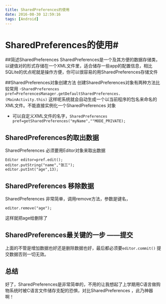 ```yaml
---
title: SharedPreferences的使用
date: 2016-08-30 12:59:16
tags: [Android]
---
```




# SharedPreferences的使用#

##简述SharedPreferences
SharedPreferences是一个及其方便的数据存储类，以键值对的形式存储在一个XML文件里，适合储存一些app的配置信息，相比SQLite的优点呢就是操作方便，你可以很容易的用SharedPreferences存储文件

##SharedPreferences对象创建方法
创建SharedPreferences对象有两种方法比较常用
-`SharedPreferences pref=PreferencesManager.getDefaultSharedPreferences.(MainActivity.this)` 这样呢系统就会自动生成一个以当前程序的包名来命名的XML文件。不能直接实例化一个SharedPreferences 对象 
- 可以自定义XML文件的名字，`SharedPreferences pref=getSharedPreferences("myName",""MODE_PRIVATE);`
## SharedPreferences的取出数据 ##
SharedPreferences 必须要用Editor对象来取出数据
```
Editor editor=pref.edit();
editor.putString("name","张三");
editor.putInt("age",13);
```
## SharedPreferences 移除数据 ##
SharedPreferences 非常简单，调用remove方法，参数是键名，

```
editor.remove("age");
```
这样就把age给删除了
## SharedPreferences最关键的一步 ——提交 ##
上面的不管是增加数据也好还是删除数据也好，最后都必须要`editor.commit()` 提交数据否则一切无效。
## 总结 ##
好了，SharedPreferences是非常简单的，不用的让我想起了上学期用C语言做购物系统时被C语言文件储存支配的恐惧，对比SharedPreferences ，此乃神器啊！


